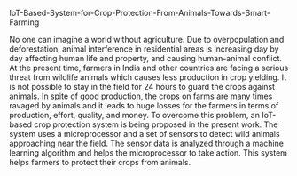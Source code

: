 IoT-Based-System-for-Crop-Protection-From-Animals-Towards-Smart-Farming


No one can imagine a world without agriculture. Due to overpopulation and deforestation, animal interference in residential areas is increasing day by day affecting human life and property, and causing human-animal conflict. At the present time, farmers in India and other countries are facing a serious threat from wildlife animals which causes less production in crop yielding. It is not possible to stay in the field for 24 hours to guard the crops against animals. In spite of good production, the crops on farms are many times ravaged by animals and it leads to huge losses for the farmers in terms of production, effort, quality, and money. To overcome this problem, an IoT-based crop protection system is being proposed in the present work. The system uses a microprocessor and a set of sensors to detect wild animals approaching near the field. The sensor data is analyzed through a machine learning algorithm and helps the microprocessor to take action. This system helps farmers to protect their crops from animals.
